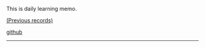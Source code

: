 This is daily learning memo.

[(Previous records)](https://github.com/idekazuki/diary)

[github](https://github.com/idekworks/TechnicalMemo)

***
